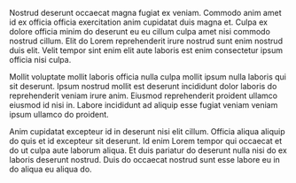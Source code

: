 Nostrud deserunt occaecat magna fugiat ex veniam. Commodo anim amet id ex officia officia exercitation anim cupidatat duis magna et. Culpa ex dolore officia minim do deserunt eu eu cillum culpa amet nisi commodo nostrud cillum. Elit do Lorem reprehenderit irure nostrud sunt enim nostrud duis elit. Velit tempor sint enim elit aute laboris est enim consectetur ipsum officia nisi culpa.

Mollit voluptate mollit laboris officia nulla culpa mollit ipsum nulla laboris qui sit deserunt. Ipsum nostrud mollit est deserunt incididunt dolor laboris do reprehenderit veniam irure anim. Eiusmod reprehenderit proident ullamco eiusmod id nisi in. Labore incididunt ad aliquip esse fugiat veniam veniam ipsum ullamco do proident.

Anim cupidatat excepteur id in deserunt nisi elit cillum. Officia aliqua aliquip do quis et id excepteur sit deserunt. Id enim Lorem tempor qui occaecat et do ut culpa aute laborum aliqua. Et duis pariatur do deserunt nulla nisi do ex laboris deserunt nostrud. Duis do occaecat nostrud sunt esse labore eu in do aliqua eu aliqua do.